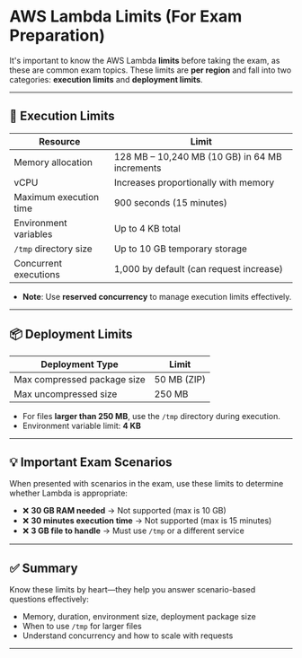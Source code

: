 # AWS Lambda Limits (For Exam Preparation)

It's important to know the AWS Lambda **limits** before taking the exam, as these are common exam topics. These limits are **per region** and fall into two categories: **execution limits** and **deployment limits**.

---

## 🧠 Execution Limits

| Resource                | Limit                                  |
|-------------------------|-----------------------------------------|
| Memory allocation       | 128 MB – 10,240 MB (10 GB) in 64 MB increments |
| vCPU                    | Increases proportionally with memory     |
| Maximum execution time  | 900 seconds (15 minutes)                |
| Environment variables   | Up to 4 KB total                        |
| `/tmp` directory size   | Up to 10 GB temporary storage           |
| Concurrent executions   | 1,000 by default (can request increase) |

- **Note**: Use **reserved concurrency** to manage execution limits effectively.

---

## 📦 Deployment Limits

| Deployment Type             | Limit            |
|-----------------------------|------------------|
| Max compressed package size | 50 MB (ZIP)      |
| Max uncompressed size       | 250 MB           |

- For files **larger than 250 MB**, use the `/tmp` directory during execution.
- Environment variable limit: **4 KB**

---

## 💡 Important Exam Scenarios

When presented with scenarios in the exam, use these limits to determine whether Lambda is appropriate:

- ❌ **30 GB RAM needed** → Not supported (max is 10 GB)
- ❌ **30 minutes execution time** → Not supported (max is 15 minutes)
- ❌ **3 GB file to handle** → Must use `/tmp` or a different service

---

## ✅ Summary

Know these limits by heart—they help you answer scenario-based questions effectively:

- Memory, duration, environment size, deployment package size
- When to use `/tmp` for larger files
- Understand concurrency and how to scale with requests

---

